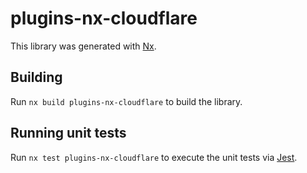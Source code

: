 # plugins-nx-cloudflare

This library was generated with [Nx](https://nx.dev).

## Building

Run `nx build plugins-nx-cloudflare` to build the library.

## Running unit tests

Run `nx test plugins-nx-cloudflare` to execute the unit tests via [Jest](https://jestjs.io).
